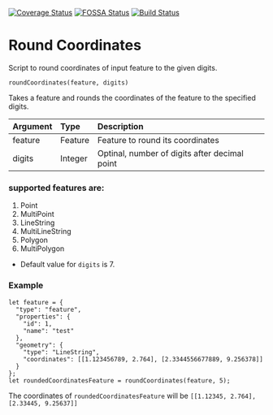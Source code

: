  [![Coverage Status](https://coveralls.io/repos/github/YousafAzabi/coordinates-round/badge.svg)](https://coveralls.io/github/YousafAzabi/coordinates-round)
[![FOSSA Status](https://app.fossa.io/api/projects/git%2Bgithub.com%2FYousafAzabi%2Fcoordinates-round.svg?type=shield)](https://app.fossa.io/projects/git%2Bgithub.com%2FYousafAzabi%2Fcoordinates-round?ref=badge_shield)
 [![Build Status](https://travis-ci.com/YousafAzabi/coordinates-round.svg?branch=master)](https://travis-ci.com/YousafAzabi/coordinates-round)

# Round Coordinates

Script to round coordinates of input feature to the given digits.

```
roundCoordinates(feature, digits)
```

Takes a feature and rounds the coordinates of the feature to the specified digits.

| Argument | Type    | Description                                   |
|:---------|:--------|:----------------------------------------------|
| feature  | Feature | Feature to round its coordinates              |
| digits   | Integer | Optinal, number of digits after decimal point |

### supported features are:
1. Point
2. MultiPoint
3. LineString
4. MultiLineString
5. Polygon
6. MultiPolygon

* Default value for `digits` is 7.

### Example

```
let feature = {
  "type": "feature",
  "properties": {
    "id": 1,
    "name": "test"
  },
  "geometry": {
    "type": "LineString",
    "coordinates": [[1.123456789, 2.764], [2.3344556677889, 9.256378]]
  }
};
let roundedCoordinatesFeature = roundCoordinates(feature, 5);
```

The coordinates of `roundedCoordinatesFeature` will be `[[1.12345, 2.764], [2.33445, 9.25637]]`
